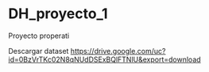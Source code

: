 # DH_proyecto_1
Proyecto properati


Descargar dataset
https://drive.google.com/uc?id=0BzVrTKc02N8qNUdDSExBQlFTNlU&export=download

